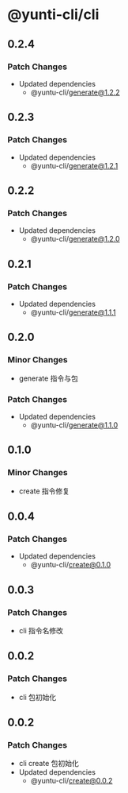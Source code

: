 # @yunti-cli/cli

## 0.2.4

### Patch Changes

- Updated dependencies
  - @yuntu-cli/generate@1.2.2

## 0.2.3

### Patch Changes

- Updated dependencies
  - @yuntu-cli/generate@1.2.1

## 0.2.2

### Patch Changes

- Updated dependencies
  - @yuntu-cli/generate@1.2.0

## 0.2.1

### Patch Changes

- Updated dependencies
  - @yuntu-cli/generate@1.1.1

## 0.2.0

### Minor Changes

- generate 指令与包

### Patch Changes

- Updated dependencies
  - @yuntu-cli/generate@1.1.0

## 0.1.0

### Minor Changes

- create 指令修复

## 0.0.4

### Patch Changes

- Updated dependencies
  - @yuntu-cli/create@0.1.0

## 0.0.3

### Patch Changes

- cli 指令名修改

## 0.0.2

### Patch Changes

- cli 包初始化

## 0.0.2

### Patch Changes

- cli create 包初始化
- Updated dependencies
  - @yuntu-cli/create@0.0.2
